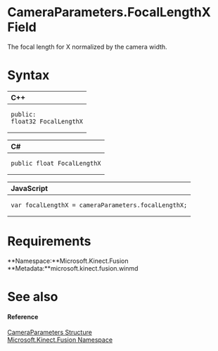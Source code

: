 CameraParameters.FocalLengthX Field  
===================================  

The focal length for X normalized by the camera width. <span id="syntaxSection"></span>

Syntax  
======  

<table>
<colgroup>
<col width="100%" />
</colgroup>
<thead>
<tr class="header">
<th align="left">C++</th>
</tr>
</thead>
<tbody>
<tr class="odd">
<td align="left"><pre><code>public:  
float32 FocalLengthX</code></pre></td>
</tr>
</tbody>
</table>

<table>
<colgroup>
<col width="100%" />
</colgroup>
<thead>
<tr class="header">
<th align="left">C#</th>
</tr>
</thead>
<tbody>
<tr class="odd">
<td align="left"><pre><code>public float FocalLengthX</code></pre></td>
</tr>
</tbody>
</table>

<table>
<colgroup>
<col width="100%" />
</colgroup>
<thead>
<tr class="header">
<th align="left">JavaScript</th>
</tr>
</thead>
<tbody>
<tr class="odd">
<td align="left"><pre><code>var focalLengthX = cameraParameters.focalLengthX;</code></pre></td>
</tr>
</tbody>
</table>

<span id="requirements"></span>

Requirements  
============  

**Namespace:**Microsoft.Kinect.Fusion  
**Metadata:**microsoft.kinect.fusion.winmd  

<span id="ID4EX"></span>

See also  
========  

<span id="ID4EZ"></span>
#### Reference  

[CameraParameters Structure](../../CameraParameters_Structure.md)  
 [Microsoft.Kinect.Fusion Namespace](../../../Kinect.Fusion.md)  



<!--Please do not edit the data in the comment block below.-->
<!--
TOCTitle : FocalLengthX Field
RLTitle : CameraParameters.FocalLengthX Field
KeywordK : FocalLengthX field
KeywordK : CameraParameters.FocalLengthX field
KeywordF : Microsoft.Kinect.Fusion.CameraParameters.FocalLengthX
KeywordF : CameraParameters.FocalLengthX
KeywordF : FocalLengthX
KeywordF : Microsoft.Kinect.Fusion.CameraParameters.FocalLengthX
KeywordA : F:Microsoft.Kinect.Fusion.CameraParameters.FocalLengthX
AssetID : F:Microsoft.Kinect.Fusion.CameraParameters.FocalLengthX
Locale : en-us
CommunityContent : 1
APIType : Managed
APILocation : microsoft.kinect.fusion.winmd
APIName : Microsoft.Kinect.Fusion.CameraParameters.FocalLengthX
TargetOS : Windows
TopicType : kbSyntax
DevLang : VB
DevLang : CSharp
DevLang : JavaScript
DevLang : C++
DocSet : K4Wv2
ProjType : K4Wv2Proj
Technology : Kinect for Windows
Product : Kinect for Windows SDK v2
productversion : 20
-->
